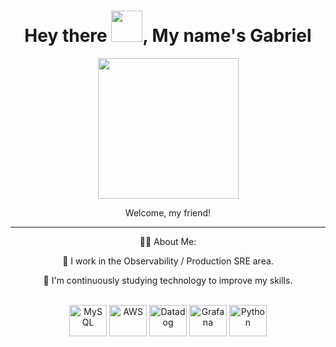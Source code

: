 <div id="header" align="center">
  <h1>Hey there <img src="https://media.giphy.com/media/hvRJCLFzcasrR4ia7z/giphy.gif" width="50px"/>, My name's Gabriel</h1>
<div align="center">
  <img height="225em" src="https://i.imgur.com/baoR9zJ.gif" />
</div>
<p> Welcome, my friend!

<hr />

<p> 👨‍💻 About Me:
  
📍 I work in the Observability / Production SRE area.

🎯 I'm continuously studying technology to improve my skills.
</p>

<div style="display: inline_block"><br>
  <img align="center" alt="MySQL" height="50" width="60" src="https://cdn.jsdelivr.net/gh/devicons/devicon/icons/mysql/mysql-original.svg">
  <img align="center" alt="AWS" height="50" width="60" src="https://www.logo.wine/a/logo/Amazon_Web_Services/Amazon_Web_Services-Logo.wine.svg">
  <img align="center" alt="Datadog" height="50" width="60" src="https://www.vectorlogo.zone/logos/datadoghq/datadoghq-icon.svg">
  <img align="center" alt="Grafana" height="50" width="60" src="https://www.vectorlogo.zone/logos/grafana/grafana-icon.svg">
  <img align="center" alt="Python" height="50" width="60" src="https://cdn.jsdelivr.net/gh/devicons/devicon/icons/python/python-original.svg">
  <img align="ub.com/SEU_USUARIO/SEU_REPOSITORIO/assets/controlm_icon.png
</div>

